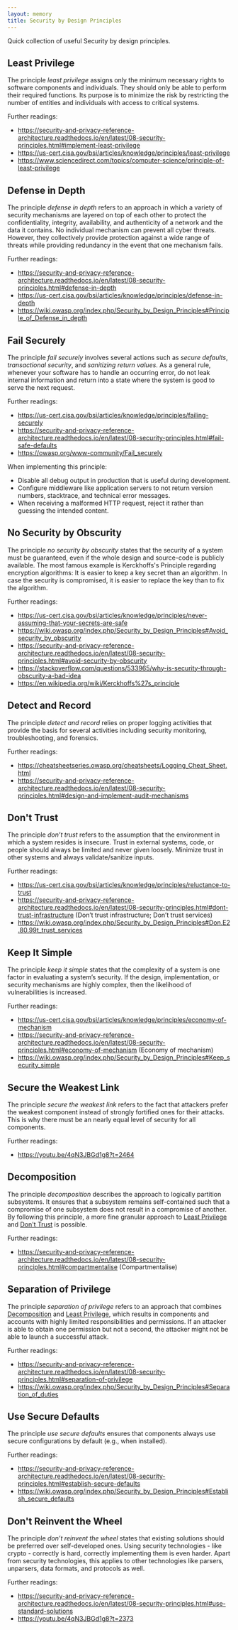 ```yaml
---
layout: memory
title: Security by Design Principles
---
```


Quick collection of useful Security by design principles.

## Least Privilege

The principle *least privilege* assigns only the minimum necessary rights to software components and individuals. They should only be able to perform their required functions. Its purpose is to minimize the risk by restricting the number of entities and individuals with access to critical systems.

Further readings:

* <https://security-and-privacy-reference-architecture.readthedocs.io/en/latest/08-security-principles.html#implement-least-privilege>
* <https://us-cert.cisa.gov/bsi/articles/knowledge/principles/least-privilege>
* <https://www.sciencedirect.com/topics/computer-science/principle-of-least-privilege>

## Defense in Depth

The principle *defense in depth* refers to an approach in which a variety of security mechanisms are layered on top of each other to protect the confidentiality, integrity, availability, and authenticity of a network and the data it contains. No individual mechanism can prevent all cyber threats. However, they collectively provide protection against a wide range of threats while providing redundancy in the event that one mechanism fails.

Further readings:

* <https://security-and-privacy-reference-architecture.readthedocs.io/en/latest/08-security-principles.html#defense-in-depth>
* <https://us-cert.cisa.gov/bsi/articles/knowledge/principles/defense-in-depth>
* <https://wiki.owasp.org/index.php/Security_by_Design_Principles#Principle_of_Defense_in_depth>

## Fail Securely

The principle *fail securely* involves several actions such as *secure defaults*, *transactional security*, and *sanitizing return values*. As a general rule, whenever your software has to handle an occurring error, do not leak internal information and return into a state where the system is good to serve the next request.

Further readings:

* <https://us-cert.cisa.gov/bsi/articles/knowledge/principles/failing-securely>
* <https://security-and-privacy-reference-architecture.readthedocs.io/en/latest/08-security-principles.html#fail-safe-defaults>
* <https://owasp.org/www-community/Fail_securely>

When implementing this principle:

* Disable all debug output in production that is useful during development.
* Configure middleware like application servers to not return version numbers, stacktrace, and technical error messages.
* When receiving a malformed HTTP request, reject it rather than guessing the intended content.

## No Security by Obscurity

The principle *no security by obscurity* states that the security of a system must be guaranteed, even if the whole design and source-code is publicly available. The most famous example is Kerckhoffs's Principle regarding encryption algorithms: It is easier to keep a key secret than an algorithm. In case the security is compromised, it is easier to replace the key than to fix the algorithm.

Further readings:

* <https://us-cert.cisa.gov/bsi/articles/knowledge/principles/never-assuming-that-your-secrets-are-safe>
* <https://wiki.owasp.org/index.php/Security_by_Design_Principles#Avoid_security_by_obscurity>
* <https://security-and-privacy-reference-architecture.readthedocs.io/en/latest/08-security-principles.html#avoid-security-by-obscurity>
* <https://stackoverflow.com/questions/533965/why-is-security-through-obscurity-a-bad-idea>
* <https://en.wikipedia.org/wiki/Kerckhoffs%27s_principle>

## Detect and Record

The principle *detect and record* relies on proper logging activities that provide the basis for several activities including security monitoring, troubleshooting, and forensics.

Further readings:

* <https://cheatsheetseries.owasp.org/cheatsheets/Logging_Cheat_Sheet.html>
* <https://security-and-privacy-reference-architecture.readthedocs.io/en/latest/08-security-principles.html#design-and-implement-audit-mechanisms>

## Don't Trust

The principle *don’t trust* refers to the assumption that the environment in which a system resides is insecure. Trust in external systems, code, or people should always be limited and never given loosely. Minimize trust in other systems and always validate/sanitize inputs.

Further readings:

* <https://us-cert.cisa.gov/bsi/articles/knowledge/principles/reluctance-to-trust>
* <https://security-and-privacy-reference-architecture.readthedocs.io/en/latest/08-security-principles.html#dont-trust-infrastructure> (Don’t trust infrastructure; Don’t trust services)
* <https://wiki.owasp.org/index.php/Security_by_Design_Principles#Don.E2.80.99t_trust_services>

## Keep It Simple

The principle *keep it simple* states that the complexity of a system is one factor in evaluating a system’s security. If the design, implementation, or security mechanisms are highly complex, then the likelihood of vulnerabilities is increased.

Further readings:

* <https://us-cert.cisa.gov/bsi/articles/knowledge/principles/economy-of-mechanism>
* <https://security-and-privacy-reference-architecture.readthedocs.io/en/latest/08-security-principles.html#economy-of-mechanism> (Economy of mechanism)
* <https://wiki.owasp.org/index.php/Security_by_Design_Principles#Keep_security_simple>

## Secure the Weakest Link

The principle *secure the weakest link* refers to the fact that attackers prefer the weakest component instead of strongly fortified ones for their attacks. This is why there must be an nearly equal level of security for all components.

Further readings:

* <https://youtu.be/4qN3JBGd1g8?t=2464>

## Decomposition

The principle *decomposition* describes the approach to logically partition subsystems. It ensures that a subsystem remains self-contained such that a compromise of one subsystem does not result in a compromise of another. By following this principle, a more fine granular approach to [Least Privilege](https://github.com/AppSecure-nrw/security-belts/wiki/Security-by-Design-Principles#least-privilege) and [Don't Trust](https://github.com/AppSecure-nrw/security-belts/wiki/Security-by-Design-Principles#dont-trust) is possible.

Further readings:

* <https://security-and-privacy-reference-architecture.readthedocs.io/en/latest/08-security-principles.html#compartmentalise> (Compartmentalise)

## Separation of Privilege

The principle *separation of privilege* refers to an approach that combines [Decomposition](https://github.com/AppSecure-nrw/security-belts/wiki/Security-by-Design-Principles#decomposition) and [Least Privilege](https://github.com/AppSecure-nrw/security-belts/wiki/Security-by-Design-Principles#least-privilege), which results in components and accounts with highly limited responsibilities and permissions. If an attacker is able to obtain one permission but not a second, the attacker might not be able to launch a successful attack.

Further readings:

* <https://security-and-privacy-reference-architecture.readthedocs.io/en/latest/08-security-principles.html#separation-of-privilege>
* <https://wiki.owasp.org/index.php/Security_by_Design_Principles#Separation_of_duties>

## Use Secure Defaults

The principle *use secure defaults* ensures that components always use secure configurations by default (e.g., when installed).

Further readings:

* <https://security-and-privacy-reference-architecture.readthedocs.io/en/latest/08-security-principles.html#establish-secure-defaults>
* <https://wiki.owasp.org/index.php/Security_by_Design_Principles#Establish_secure_defaults>

## Don't Reinvent the Wheel

The principle *don’t reinvent the wheel* states that existing solutions should be preferred over self-developed ones. Using security technologies - like crypto - correctly is hard, correctly implementing them is even harder. Apart from security technologies, this applies to other technologies like parsers, unparsers, data formats, and protocols as well.

Further readings:

* <https://security-and-privacy-reference-architecture.readthedocs.io/en/latest/08-security-principles.html#use-standard-solutions>
* <https://youtu.be/4qN3JBGd1g8?t=2373>
